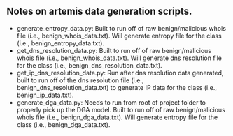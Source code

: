 ## Notes on artemis data generation scripts.

* generate_entropy_data.py: Built to run off of raw benign/malicious whois file (i.e., benign_whois_data.txt). Will generate entropy file for the class (i.e., benign_entropy_data.txt).
* get_dns_resolution_data.py: Built to run off of raw benign/malicious whois file (i.e., benign_whois_data.txt). Will generate dns resolution file for the class (i.e., benign_dns_resolution_data.txt).
* get_ip_dns_resolution_data.py: Run after dns resolution data generated, built to run off of the dns resolution file (i.e., benign_dns_resolution_data.txt) to generate IP data for the class (i.e., benign_ip_data.txt).
* generate_dga_data.py: Needs to run from root of project folder to properly pick up the DGA model. Built to run off of raw benign/malicious whois file (i.e., benign_dga_data.txt). Will generate entropy file for the class (i.e., benign_dga_data.txt).
